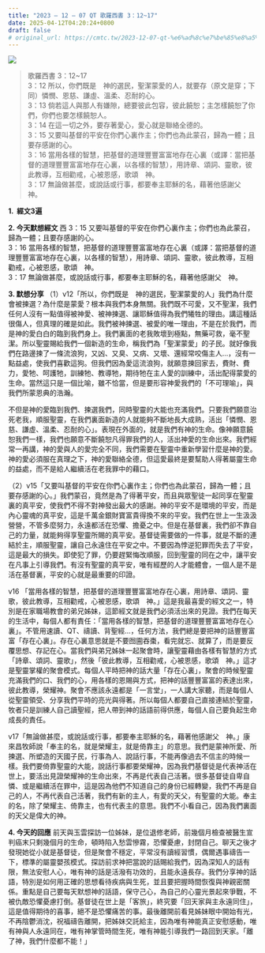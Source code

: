 ```yaml
---
title: "2023 – 12 – 07 QT 歌羅西書 3：12~17"
date: 2025-04-12T04:20:24+0800
draft: false
# original_url: https://cmtc.tw/2023-12-07-qt-%e6%ad%8c%e7%be%85%e8%a5%bf%e6%9b%b8-3%ef%bc%9a1217
---
```


![](/images/qt.jpg)
> 歌羅西書 3：12\~17  
> 3：12 所以，你們既是　神的選民，聖潔蒙愛的人，就要存（原文是穿；下同）憐憫、恩慈、謙虛、溫柔、忍耐的心。  
> 3：13 倘若這人與那人有嫌隙，總要彼此包容，彼此饒恕；主怎樣饒恕了你們，你們也要怎樣饒恕人。  
> 3：14 在這一切之外，要存著愛心，愛心就是聯絡全德的。  
> 3：15 又要叫基督的平安在你們心裏作主；你們也為此蒙召，歸為一體；且要存感謝的心。  
> 3：16 當用各樣的智慧，把基督的道理豐豐富富地存在心裏（或譯：當把基督的道理豐豐富富地存在心裏，以各樣的智慧），用詩章、頌詞、靈歌，彼此教導，互相勸戒，心被恩感，歌頌　神。  
> 3：17 無論做甚麼，或說話或行事，都要奉主耶穌的名，藉著他感謝父　神。

**1.  經文3遍**

**2. 今天默想經文**
西 3：15 又要叫基督的平安在你們心裏作主；你們也為此蒙召，歸為一體；且要存感謝的心。  
3：16 當用各樣的智慧，把基督的道理豐豐富富地存在心裏（或譯：當把基督的道理豐豐富富地存在心裏，以各樣的智慧），用詩章、頌詞、靈歌，彼此教導，互相勸戒，心被恩感，歌頌　神。  
3：17 無論做甚麼，或說話或行事，都要奉主耶穌的名，藉著他感謝父　神。

**3. 默想分享**
（1）v12「所以，你們既是　神的選民，聖潔蒙愛的人」我們為什麼會被揀選？為什麼是蒙愛？根本與我們本身無關。我們既不可愛，又不聖潔，我們任何人沒有一點值得被神愛、被神揀選、讓耶穌值得為我們犧牲的理由。講這種話很傷人，但真理的確是如此。我們被神揀選、被愛的唯一理由，不是在於我們，而是神的愛白白的臨到我們身上。我們裏面的老我敗壞到極點，無藥可救，毫不聖潔。所以聖靈賜給我們一個新造的生命，稱我們為「聖潔蒙愛」的子民。就好像我們在路邊揀了一條流浪狗，又凶、又臭、又病、又壞、還經常咬傷主人…，沒有一點益處，使我們喜歡這狗。但我們因為愛這流浪狗，就願意揀回家去，費財、費力，愛牠、呵護牠，訓練牠、教導牠，期待牠在主人愛的訓練中，活出配得蒙愛的生命。當然這只是一個比喻，雖不恰當，但是要形容神愛我們的「不可理喻」，與我們所蒙恩典的浩瀚。

不但是神的愛臨到我們、揀選我們，同時聖靈的大能也充滿我們。只要我們願意治死老我，順服聖靈，在我們裏面新造的人就能夠不斷地長大成熟，活出「憐憫、恩慈、謙虛、溫柔、忍耐的心」。表現在外面的，就是我們有神的生命。像神願意饒恕我們一樣，我們也願意不斷饒恕凡得罪我們的人，活出神愛的生命出來。我們經常一再講，神的愛與人的愛完全不同，我們需要在聖靈中重新學習什麼是神的愛。神的愛必須服在真理之下，神的愛聯絡全德，但這愛最終是要幫助人得著屬靈生命的益處，而不是給人繼續活在老我罪中的藉口。

（2）v15「又要叫基督的平安在你們心裏作主；你們也為此蒙召，歸為一體；且要存感謝的心。」我們蒙召，竟然是為了得著平安，而且與眾聖徒一起同享在聖靈裏的真平安，使我們不得不對神發出最大的感謝。神的平安不是環境的平安，而是內心靈魂的真平安，這是千萬金銀財寶富貴得換不來的平安。我們在世上一生汲汲營營，不管多麼努力，永遠都活在恐懼、擔憂之中。但是在基督裏，我們卻不靠自己的力量，就能夠得享聖靈所賜的真平安。基督徒需要做的一件事，就是不斷的連結於主，順服聖靈，讓自己永遠住在平安之中。不要因為悖逆犯罪而失去了平安，這是最大的損失。即使犯了罪，仍要趕緊悔改順服，回到聖靈的同在之中，讓平安在凡事上引導我們。有沒有聖靈的真平安，唯有經歷的人才能體會，一個人是不是活在基督裏，平安的心就是最重要的印證。

v16 「當用各樣的智慧，把基督的道理豐豐富富地存在心裏，用詩章、頌詞、靈歌，彼此教導，互相勸戒，心被恩感，歌頌　神。」這是我最喜愛的經文之一，特別是在家職場教會的弟兄姊妹，這節經文就是我們必須活出來的見證。我們在每天的生活中，每個人都有責任：「當用各樣的智慧，把基督的道理豐豐富富地存在心裏」。不管用速讀、QT、禱讀、背聖經…，任何方法，我們總是要把神的話豐豐富富「存在心裏」。存在心裏意思就是不要囫圇吞棗，看完就忘、就算了，而是要反覆思想、存記在心。當我們與弟兄姊妹一起聚會時，讓聖靈藉由各樣有智慧的方式「詩章、頌詞、靈歌」，然後「彼此教導，互相勸戒，心被恩感，歌頌　神。」這才是聖靈掌權的聚會模式。每個人平時把神的話大量「存在心裏」，聚會的時候聖靈充滿我們的口、我們的心，用各樣的恩賜與方式，把神的話豐豐富富的表達出來，彼此教導，榮耀神。聚會不應該永遠都是「一言堂」，一人講大家聽，而是每個人從聖靈領受、分享我們平時的亮光與得著。所以每個人都要自己直接連結於聖靈，牧者只是訓練人自己讀聖經，把人帶到神的話語前得供應，每個人自己要負起生命成長的責任。

v17「無論做甚麼，或說話或行事，都要奉主耶穌的名，藉著他感謝父　神。」康來昌牧師說「奉主的名，就是榮耀主，就是倚靠主」的意思。我們是蒙神所愛、所揀選、所塑造的天國子民，行事為人、說話行事，不能再像過去不信主的時候一樣。我們要倚靠聖靈的大能，說話行事都要榮耀神，因為我們基督徒是代表神活在世上，要活出見證榮耀神的生命出來，不再是代表自己活著。很多基督徒自卑自憐、或是繼續活在罪中，這是因為他們不知道自己的身份已經轉變，我們不再是自己的人，不再代表自己活著，我們有新的主人，有愛的天父，有聖靈的大能。奉主的名，除了榮耀主、倚靠主，也有代表主的意思。我們不小看自己，因為我們裏面的天父是偉大的神。

**4. 今天的回應**
前天與玉雲探訪一位姊妹，是位退修老師，前幾個月檢查被醫生宣判癌末只剩幾個月的生命，頓時陷入愁雲慘霧，恐懼憂慮，封閉自己。聊天之後才發現她從小就是基督徒，但是聚會不穩定，平常沒有讀經習慣，偶爾遇事禱告一下，標準的屬靈嬰孩模式。探訪前求神把當說的話賜給我們，因為深知人的話有限，無法安慰人心，唯有神的話是活潑有功效的，且能永遠長存。我們分享神的話語，特別是如何用正確的思想看待疾病與生死，並且要把握時間恢復與神親密關係。重點是自己要每天默想神的話語，保守己心，為自己的心靈光景起來爭戰，不被仇敵恐懼憂慮打倒。基督徒在世上是「客旅」，終究要「回天家與主永遠同住」，這是值得期待的喜事，絕不是恐懼痛苦的事。最後離開前看見姊妹眼中開始有光，不再陰鬱消沈，祝福禱告離開，把姊妹交託給主，因為唯有神能真正安慰感動，唯有神與人永遠同在，唯有神掌管時間生死，唯有神能引導我們一路回到天家。「離了神，我們什麼都不能！」
